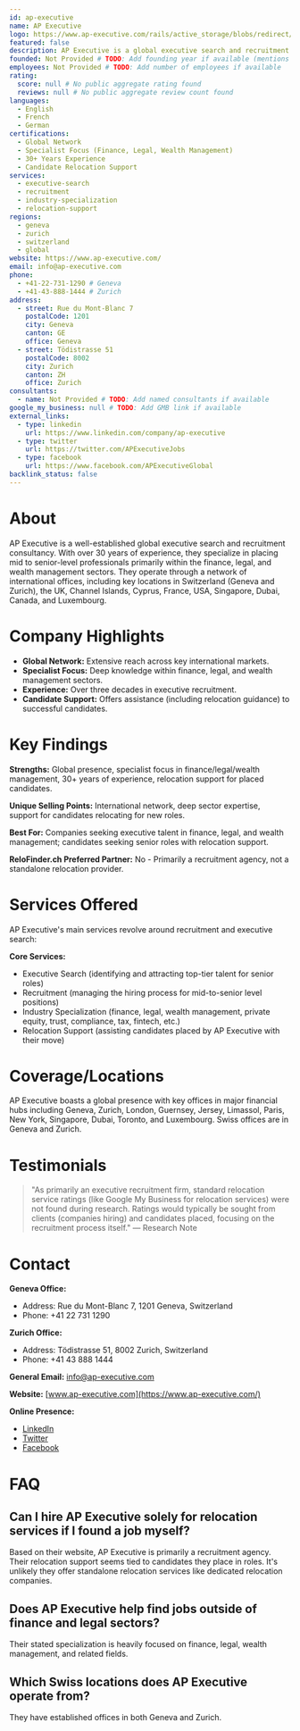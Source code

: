 ```yaml
---
id: ap-executive
name: AP Executive
logo: https://www.ap-executive.com/rails/active_storage/blobs/redirect/eyJfcmFpbHMiOnsibWVzc2FnZSI6IkJBaHBBK2lVQ2c9PSIsImV4cCI6bnVsbCwicHVyIjoiYmxvYl9pZCJ9fQ==--e6c0a287edd4dd81e808b84fecf84c9325d299a8/apexec-logo.svg
featured: false
description: AP Executive is a global executive search and recruitment consultancy specializing in finance, legal, and wealth management sectors, with offices worldwide including Geneva and Zurich. They offer relocation support as part of their recruitment services.
founded: Not Provided # TODO: Add founding year if available (mentions 30+ years experience)
employees: Not Provided # TODO: Add number of employees if available
rating:
  score: null # No public aggregate rating found
  reviews: null # No public aggregate review count found
languages:
  - English
  - French
  - German
certifications:
  - Global Network
  - Specialist Focus (Finance, Legal, Wealth Management)
  - 30+ Years Experience
  - Candidate Relocation Support
services:
  - executive-search
  - recruitment
  - industry-specialization
  - relocation-support
regions:
  - geneva
  - zurich
  - switzerland
  - global
website: https://www.ap-executive.com/
email: info@ap-executive.com
phone:
  - +41-22-731-1290 # Geneva
  - +41-43-888-1444 # Zurich
address:
  - street: Rue du Mont-Blanc 7
    postalCode: 1201
    city: Geneva
    canton: GE
    office: Geneva
  - street: Tödistrasse 51
    postalCode: 8002
    city: Zurich
    canton: ZH
    office: Zurich
consultants:
  - name: Not Provided # TODO: Add named consultants if available
google_my_business: null # TODO: Add GMB link if available
external_links:
  - type: linkedin
    url: https://www.linkedin.com/company/ap-executive
  - type: twitter
    url: https://twitter.com/APExecutiveJobs
  - type: facebook
    url: https://www.facebook.com/APExecutiveGlobal
backlink_status: false
---
```


# About
AP Executive is a well-established global executive search and recruitment consultancy. With over 30 years of experience, they specialize in placing mid to senior-level professionals primarily within the finance, legal, and wealth management sectors. They operate through a network of international offices, including key locations in Switzerland (Geneva and Zurich), the UK, Channel Islands, Cyprus, France, USA, Singapore, Dubai, Canada, and Luxembourg.

# Company Highlights
- **Global Network:** Extensive reach across key international markets.
- **Specialist Focus:** Deep knowledge within finance, legal, and wealth management sectors.
- **Experience:** Over three decades in executive recruitment.
- **Candidate Support:** Offers assistance (including relocation guidance) to successful candidates.

# Key Findings
**Strengths:** Global presence, specialist focus in finance/legal/wealth management, 30+ years of experience, relocation support for placed candidates.

**Unique Selling Points:** International network, deep sector expertise, support for candidates relocating for new roles.

**Best For:** Companies seeking executive talent in finance, legal, and wealth management; candidates seeking senior roles with relocation support.

**ReloFinder.ch Preferred Partner:** No - Primarily a recruitment agency, not a standalone relocation provider.

# Services Offered
AP Executive's main services revolve around recruitment and executive search:

**Core Services:**
- Executive Search (identifying and attracting top-tier talent for senior roles)
- Recruitment (managing the hiring process for mid-to-senior level positions)
- Industry Specialization (finance, legal, wealth management, private equity, trust, compliance, tax, fintech, etc.)
- Relocation Support (assisting candidates placed by AP Executive with their move)

# Coverage/Locations
AP Executive boasts a global presence with key offices in major financial hubs including Geneva, Zurich, London, Guernsey, Jersey, Limassol, Paris, New York, Singapore, Dubai, Toronto, and Luxembourg. Swiss offices are in Geneva and Zurich.

# Testimonials
> "As primarily an executive recruitment firm, standard relocation service ratings (like Google My Business for relocation services) were not found during research. Ratings would typically be sought from clients (companies hiring) and candidates placed, focusing on the recruitment process itself."
> — Research Note

# Contact
**Geneva Office:**
- Address: Rue du Mont-Blanc 7, 1201 Geneva, Switzerland
- Phone: +41 22 731 1290

**Zurich Office:**
- Address: Tödistrasse 51, 8002 Zurich, Switzerland
- Phone: +41 43 888 1444

**General Email:** info@ap-executive.com

**Website:** [www.ap-executive.com](https://www.ap-executive.com/)

**Online Presence:**
- [LinkedIn](https://www.linkedin.com/company/ap-executive)
- [Twitter](https://twitter.com/APExecutiveJobs)
- [Facebook](https://www.facebook.com/APExecutiveGlobal)

# FAQ
## Can I hire AP Executive solely for relocation services if I found a job myself?
Based on their website, AP Executive is primarily a recruitment agency. Their relocation support seems tied to candidates they place in roles. It's unlikely they offer standalone relocation services like dedicated relocation companies.

## Does AP Executive help find jobs outside of finance and legal sectors?
Their stated specialization is heavily focused on finance, legal, wealth management, and related fields.

## Which Swiss locations does AP Executive operate from?
They have established offices in both Geneva and Zurich. 